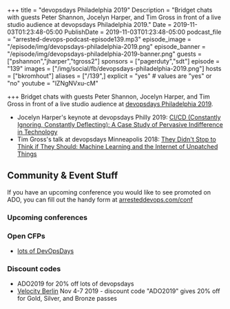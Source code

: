 +++
title = "devopsdays Philadelphia 2019"
Description = "Bridget chats with guests Peter Shannon, Jocelyn Harper, and Tim Gross in front of a live studio audience at devopsdays Philadelphia 2019."
Date = 2019-11-03T01:23:48-05:00
PublishDate = 2019-11-03T01:23:48-05:00
podcast_file = "arrested-devops-podcast-episode139.mp3"
episode_image = "/episode/img/devopsdays-philadelphia-2019.png"
episode_banner = "/episode/img/devopsdays-philadelphia-2019-banner.png"
guests = ["pshannon","jharper","tgross2"]
sponsors = ["pagerduty","sdt"]
episode = "139"
images = ["/img/social/fb/devopsdays-philadelphia-2019.png"]
hosts = ["bkromhout"]
aliases = ["/139",]
explicit = "yes" # values are "yes" or "no"
youtube = "lZNgNVxu-cM"


+++
Bridget chats with guests Peter Shannon, Jocelyn Harper, and Tim Gross in front of a live studio audience at [devopsdays Philadelphia 2019](https://www.devopsdays.org/events/2019-philadelphia/welcome/).

- Jocelyn Harper's keynote at devopsdays Philly 2019: [CI/CD (Constantly Ignoring, Constantly Deflecting): A Case Study of Pervasive Indifference in Technology](https://devopsdays.org/events/2019-philadelphia/program/jocelyn-harper/)
- Tim Gross's talk at devopsdays Minneapolis 2018: [They Didn't Stop to Think if They Should: Machine Learning and the Internet of Unpatched Things](https://devopsdays.org/events/2018-minneapolis/program/tim-gross)

## Community & Event Stuff

If you have an upcoming conference you would like to see promoted on ADO, you can fill out the handy form at [arresteddevops.com/conf](https://arresteddevops.com/conf)

### Upcoming conferences

### Open CFPs

- [lots of DevOpsDays](https://devopsdays.org/speaking)

### Discount codes
- ADO2019 for 20% off lots of devopsdays
- [Velocity Berlin](https://conferences.oreilly.com/velocity/vl-eu) Nov 4-7 2019 - discount code "ADO2019" gives 20% off for Gold, Silver, and Bronze passes
